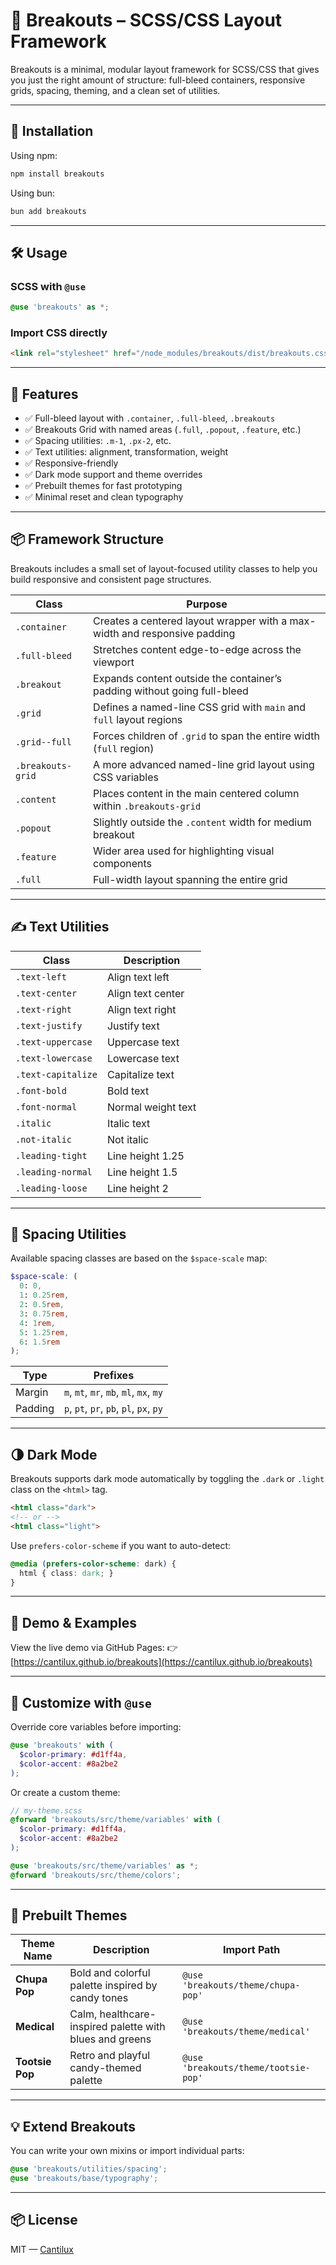 # 📐 Breakouts – SCSS/CSS Layout Framework

Breakouts is a minimal, modular layout framework for SCSS/CSS that gives you just the right amount of structure: full-bleed containers, responsive grids, spacing, theming, and a clean set of utilities.

---

## 🚀 Installation

Using npm:

```bash
npm install breakouts
```

Using bun:

```bash
bun add breakouts
```

---

## 🛠 Usage

### SCSS with `@use`

```scss
@use 'breakouts' as *;
```

### Import CSS directly

```html
<link rel="stylesheet" href="/node_modules/breakouts/dist/breakouts.css" />
```

---

## 🧱 Features

- ✅ Full-bleed layout with `.container`, `.full-bleed`, `.breakouts`
- ✅ Breakouts Grid with named areas (`.full`, `.popout`, `.feature`, etc.)
- ✅ Spacing utilities: `.m-1`, `.px-2`, etc.
- ✅ Text utilities: alignment, transformation, weight
- ✅ Responsive-friendly
- ✅ Dark mode support and theme overrides
- ✅ Prebuilt themes for fast prototyping
- ✅ Minimal reset and clean typography

---

## 📦 Framework Structure

Breakouts includes a small set of layout-focused utility classes to help you build responsive and consistent page structures.

| Class          | Purpose                                                                  |
|----------------|---------------------------------------------------------------------------|
| `.container`   | Creates a centered layout wrapper with a max-width and responsive padding |
| `.full-bleed`  | Stretches content edge-to-edge across the viewport                        |
| `.breakout`    | Expands content outside the container’s padding without going full-bleed  |
| `.grid`        | Defines a named-line CSS grid with `main` and `full` layout regions        |
| `.grid--full`  | Forces children of `.grid` to span the entire width (`full` region)        |
| `.breakouts-grid` | A more advanced named-line grid layout using CSS variables              |
| `.content`     | Places content in the main centered column within `.breakouts-grid`       |
| `.popout`      | Slightly outside the `.content` width for medium breakout                 |
| `.feature`     | Wider area used for highlighting visual components                        |
| `.full`        | Full-width layout spanning the entire grid                                |

---

## ✍️ Text Utilities

| Class             | Description              |
|------------------|--------------------------|
| `.text-left`      | Align text left          |
| `.text-center`    | Align text center        |
| `.text-right`     | Align text right         |
| `.text-justify`   | Justify text             |
| `.text-uppercase` | Uppercase text           |
| `.text-lowercase` | Lowercase text           |
| `.text-capitalize`| Capitalize text          |
| `.font-bold`      | Bold text                |
| `.font-normal`    | Normal weight text       |
| `.italic`         | Italic text              |
| `.not-italic`     | Not italic               |
| `.leading-tight`  | Line height 1.25         |
| `.leading-normal` | Line height 1.5          |
| `.leading-loose`  | Line height 2            |

---

## 📏 Spacing Utilities

Available spacing classes are based on the `$space-scale` map:

```scss
$space-scale: (
  0: 0,
  1: 0.25rem,
  2: 0.5rem,
  3: 0.75rem,
  4: 1rem,
  5: 1.25rem,
  6: 1.5rem
);
```

| Type     | Prefixes                           |
|----------|------------------------------------|
| Margin   | `m`, `mt`, `mr`, `mb`, `ml`, `mx`, `my` |
| Padding  | `p`, `pt`, `pr`, `pb`, `pl`, `px`, `py` |

---

## 🌗 Dark Mode

Breakouts supports dark mode automatically by toggling the `.dark` or `.light` class on the `<html>` tag.

```html
<html class="dark">
<!-- or -->
<html class="light">
```

Use `prefers-color-scheme` if you want to auto-detect:

```scss
@media (prefers-color-scheme: dark) {
  html { class: dark; }
}
```

---

## 🧪 Demo & Examples

View the live demo via GitHub Pages:
👉 [https://cantilux.github.io/breakouts](https://cantilux.github.io/breakouts)

---

## 🧩 Customize with `@use`

Override core variables before importing:

```scss
@use 'breakouts' with (
  $color-primary: #d1ff4a,
  $color-accent: #8a2be2
);
```

Or create a custom theme:

```scss
// my-theme.scss
@forward 'breakouts/src/theme/variables' with (
  $color-primary: #d1ff4a,
  $color-accent: #8a2be2
);

@use 'breakouts/src/theme/variables' as *;
@forward 'breakouts/src/theme/colors';
```

---

## 🎨 Prebuilt Themes

| Theme Name     | Description                                                    | Import Path                            |
|----------------|----------------------------------------------------------------|----------------------------------------|
| **Chupa Pop**  | Bold and colorful palette inspired by candy tones              | `@use 'breakouts/theme/chupa-pop'`     |
| **Medical**    | Calm, healthcare-inspired palette with blues and greens        | `@use 'breakouts/theme/medical'`       |
| **Tootsie Pop**| Retro and playful candy-themed palette                         | `@use 'breakouts/theme/tootsie-pop'`   |

---

## 💡 Extend Breakouts

You can write your own mixins or import individual parts:

```scss
@use 'breakouts/utilities/spacing';
@use 'breakouts/base/typography';
```

---

## 📦 License

MIT — [Cantilux](https://github.com/Cantilux)
